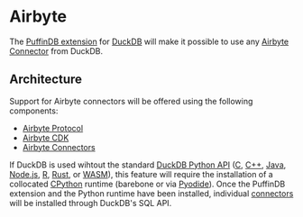# Airbyte

The [PuffinDB extension](Extension.md) for [DuckDB](https://duckdb.org/) will make it possible to use any [Airbyte Connector](https://airbyte.com/connectors) from DuckDB.

## Architecture
Support for Airbyte connectors will be offered using the following components:
- [Airbyte Protocol](https://docs.airbyte.com/understanding-airbyte/airbyte-protocol/)
- [Airbyte CDK](https://airbyte.com/connector-development-kit)
- [Airbyte Connectors](https://github.com/airbytehq/airbyte/tree/fd13d43a13abc028657e0af4584d912f57d86382/airbyte-integrations/connectors)

If DuckDB is used wihtout the standard [DuckDB Python API](https://duckdb.org/docs/api/python/overview.html) ([C](https://duckdb.org/docs/api/c/overview), [C++](https://duckdb.org/docs/api/cpp), [Java](https://duckdb.org/docs/api/java), [Node.js](https://duckdb.org/docs/api/nodejs/overview), [R](https://duckdb.org/docs/api/r), [Rust](https://duckdb.org/docs/api/rust.html), or [WASM](https://duckdb.org/docs/api/wasm)), this feature will require the installation of a collocated [CPython](https://github.com/python/cpython) runtime (barebone or via [Pyodide](https://pyodide.org/en/stable/)). Once the PuffinDB extension and the Python runtime have been installed, individual [connectors](https://github.com/airbytehq/airbyte/tree/fd13d43a13abc028657e0af4584d912f57d86382/airbyte-integrations/connectors) will be installed through DuckDB's SQL API.
